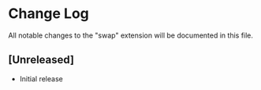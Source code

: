 # Change Log

All notable changes to the "swap" extension will be documented in this file.

## [Unreleased]

- Initial release
